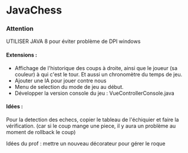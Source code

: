 # JavaChess

### Attention

UTILISER JAVA 8 pour éviter problème de DPI windows

#### Extensions : 

* Affichage de l'historique des coups à droite, ainsi que le joueur (sa couleur) à qui c'est le tour. Et aussi un chronomètre du temps de jeu.
* Ajouter une IA pour jouer contre nous
* Menu de selection du mode de jeu au début.
* Développer la version console du jeu : VueControllerConsole.java

#### Idées :

Pour la detection des echecs, copier le tableau de l'échiquier et faire la vérification. (car si le coup mange une piece, il y aura un problème au moment de rollback le coup)

Idées du prof : mettre un nouveau décorateur pour gérer le roque
